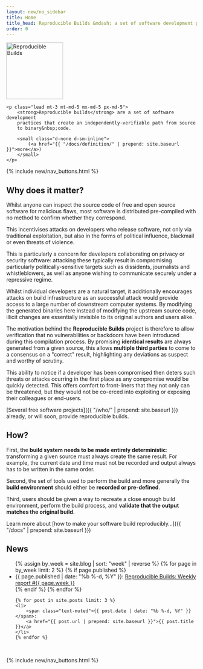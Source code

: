 ```yaml
---
layout: new/no_sidebar
title: Home
title_head: Reproducible Builds &mdash; a set of software development practices that create an independently-verifiable path from source to binary code
order: 0
---
```


<div class="text-center mt-md-5">
    <a href="{{ "/" | prepend: site.baseurl }}">
        <img class="img-fluid" src="{{ "/assets/images/index/header-logo.png" | prepend: site.baseurl }}" alt="Reproducible Builds" style="height: 150px;" />
    </a>

    <p class="lead mt-3 mt-md-5 mx-md-5 px-md-5">
        <strong>Reproducible builds</strong> are a set of software development
        practices that create an independently-verifiable path from source
        to binary&nbsp;code.

        <small class="d-none d-sm-inline">
            (<a href="{{ "/docs/definition/" | prepend: site.baseurl }}">more</a>)
        </small>
    </p>
</div>

{% include new/nav_buttons.html %}

## Why does it matter?

Whilst anyone can inspect the source code of free and open source software for
malicious flaws, most software is distributed pre-compiled with no method to
confirm whether they correspond.

This incentivises attacks on developers who release software, not only via
traditional exploitation, but also in the forms of political influence,
blackmail or even threats of violence.

This is particularly a concern for developers collaborating on privacy or
security software: attacking these typically result in compromising
particularly politically-sensitive targets such as dissidents, journalists and
whistleblowers, as well as anyone wishing to communicate securely under a
repressive regime.

Whilst individual developers are a natural target, it additionally encourages
attacks on build infrastructure as an successful attack would provide access to
a large number of downstream computer systems. By modifying the generated
binaries here instead of modifying the upstream source code, illicit changes
are essentially invisible to its original authors and users alike.

The motivation behind the **Reproducible Builds** project is therefore to allow
verification that no vulnerabilities or backdoors have been introduced during
this compilation process. By promising **identical results** are always
generated from a given source, this allows **multiple third parties** to come
to a consensus on a "correct" result, highlighting any deviations as suspect
and worthy of scrutiny.

This ability to notice if a developer has been compromised then
deters such threats or attacks ocurring in the first place as any
compromise would be quickly detected. This offers comfort to front-liners
that they not only can be threatened, but they would not be co-erced into
exploiting or exposing their colleagues or end-users.

[Several free software projects]({{ "/who/" | prepend: site.baseurl }})
already, or will soon, provide reproducible builds.

## How?

First, the **build system needs to be made entirely deterministic**:
transforming a given source must always create the same result. For example,
the current date and time must not be recorded and output always has to be
written in the same order.

Second, the set of tools used to perform the build and more generally the
**build environment** should either be **recorded or pre-defined**.

Third, users should be given a way to recreate a close enough build
environment, perform the build process, and **validate that the output matches
the original build**.

Learn more about [how to make your software build reproducibly…]({{ "/docs" | prepend: site.baseurl }})

## News

<ul class="list-unstyled">
    {% assign by_week = site.blog | sort: "week" | reverse  %}
    {% for page in by_week limit: 2 %}
    {% if page.published %}
    <li>
        <span class="text-muted">{{ page.published | date: "%b %-d, %Y" }}</span>:
        <a href="{{ "/blog/posts/" | append: page.week | append: "/" | prepend: site.baseurl }}">Reproducible Builds: Weekly report #{{ page.week }}</a>
    </li>
    {% endif %}
    {% endfor %}

    {% for post in site.posts limit: 3 %}
    <li>
        <span class="text-muted">{{ post.date | date: "%b %-d, %Y" }}</span>:
        <a href="{{ post.url | prepend: site.baseurl }}">{{ post.title }}</a>
    </li>
    {% endfor %}
</ul>

<br>

{% include new/nav_buttons.html %}
